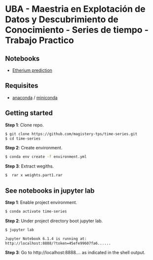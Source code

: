 # UBA - Maestria en Explotación de Datos y Descubrimiento de Conocimiento - Series de tiempo - Trabajo Practico

## Notebooks

* [Etherium prediction](https://github.com/magistery-tps/tm-tp/blob/master/notebooks/etherium_prediction.ipynb)

## Requisites

* [anaconda](https://www.anaconda.com/products/individual) / [miniconda](https://docs.conda.io/en/latest/miniconda.html)


## Getting started

**Step 1**: Clone repo.

```bash
$ git clone https://github.com/magistery-tps/time-series.git
$ cd time-series
```

**Step 2**: Create environment.

```bash
$ conda env create -f environment.yml
```

**Step 3**: Extract wegiths.

```bash
$  rar x weights.part1.rar
```

## See notebooks in jupyter lab

**Step 1**: Enable project environment.

```bash
$ conda activate time-series
```

**Step 2**: Under project directory boot jupyter lab.

```bash
$ jupyter lab

Jupyter Notebook 6.1.4 is running at:
http://localhost:8888/?token=45efe99607fa6......
```

**Step 3**: Go to http://localhost:8888.... as indicated in the shell output.

